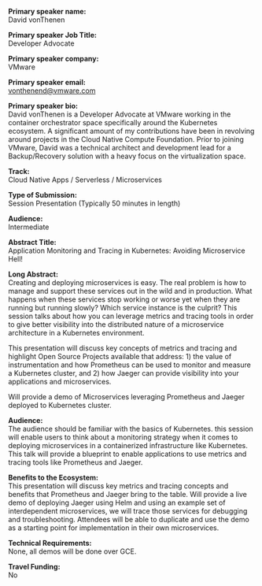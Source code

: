 **Primary speaker name:**  
David vonThenen

**Primary speaker Job Title:**  
Developer Advocate

**Primary speaker company:**  
VMware

**Primary speaker email:**  
vonthenend@vmware.com

**Primary speaker bio:**  
David vonThenen is a Developer Advocate at VMware working in the container orchestrator space specifically around the Kubernetes ecosystem. A significant amount of my contributions have been in revolving around projects in the Cloud Native Compute Foundation. Prior to joining VMware, David was a technical architect and development lead for a Backup/Recovery solution with a heavy focus on the virtualization space.

**Track:**  
Cloud Native Apps / Serverless / Microservices

**Type of Submission:**  
Session Presentation (Typically 50 minutes in length)

**Audience:**  
Intermediate

**Abstract Title:**  
Application Monitoring and Tracing in Kubernetes: Avoiding Microservice Hell!

**Long Abstract:**  
Creating and deploying microservices is easy. The real problem is how to manage and support these services out in the wild and in production. What happens when these services stop working or worse yet when they are running but running slowly? Which service instance is the culprit? This session talks about how you can leverage metrics and tracing tools in order to give better visibility into the distributed nature of a microservice architecture in a Kubernetes environment.

This presentation will discuss key concepts of metrics and tracing and highlight Open Source Projects available that address: 1) the value of instrumentation and how Prometheus can be used to monitor and measure a Kubernetes cluster, and 2) how Jaeger can provide visibility into your applications and microservices.

Will provide a demo of Microservices leveraging Prometheus and Jaeger deployed to Kubernetes cluster.

**Audience:**  
The audience should be familiar with the basics of Kubernetes. this session will enable users to think about a monitoring strategy when it comes to deploying microservices in a containerized infrastructure like Kubernetes. This talk will provide a blueprint to enable applications to use metrics and tracing tools like Prometheus and Jaeger.

**Benefits to the Ecosystem:**  
This presentation will discuss key metrics and tracing concepts and benefits that Prometheus and Jaeger bring to the table. Will provide a live demo of deploying Jaeger using Helm and using an example set of interdependent microservices, we will trace those services for debugging and troubleshooting. Attendees will be able to duplicate and use the demo as a starting point for implementation in their own microservices.

**Technical Requirements:**  
None, all demos will be done over GCE.

**Travel Funding:**  
No
